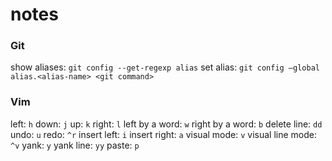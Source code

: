 # notes

### Git
show aliases: `git config --get-regexp alias`
set alias: `git config —global alias.<alias-name> <git command>`

### Vim
left: `h` 
down: `j` 
up: `k` 
right: `l` 
left by a word: `w` 
right by a word: `b`
delete line: `dd` 
undo: `u` 
redo: `^r` 
insert left: `i` 
insert right: `a`
visual mode: `v`
visual line mode: `^v`
yank: `y`
yank line: `yy`
paste: `p`